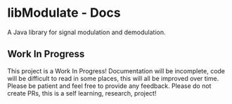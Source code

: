 # libModulate - Docs
A Java library for signal modulation and demodulation.

## Work In Progress
This project is a Work In Progress! Documentation will be incomplete, code will
be difficult to read in some places, this will all be improved over time. Please
be patient and feel free to provide any feedback. Please do not create PRs, this
is a self learning, research, project!
